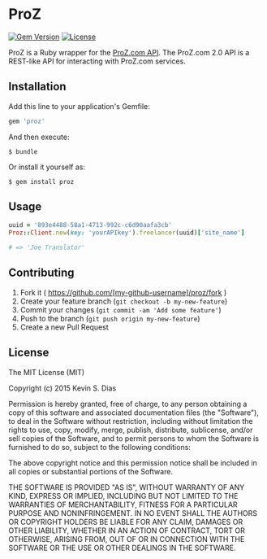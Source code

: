 # ProZ

[![Gem Version](https://badge.fury.io/rb/proz.svg)](http://badge.fury.io/rb/proz) [![License](https://img.shields.io/badge/license-MIT-brightgreen.svg?style=flat)](https://github.com/diasks2/proz/blob/master/LICENSE.txt)

ProZ is a Ruby wrapper for the [ProZ.com API](http://www.proz.com/api-docs). The ProZ.com 2.0 API is a REST-like API for interacting with ProZ.com services.

## Installation

Add this line to your application's Gemfile:

```ruby
gem 'proz'
```

And then execute:

    $ bundle

Or install it yourself as:

    $ gem install proz

## Usage

```ruby
uuid = '893e4488-58a1-4713-992c-c6d90aafa3cb'
Proz::Client.new(key: 'yourAPIkey').freelancer(uuid)['site_name']

# => 'Joe Translator'
```

## Contributing

1. Fork it ( https://github.com/[my-github-username]/proz/fork )
2. Create your feature branch (`git checkout -b my-new-feature`)
3. Commit your changes (`git commit -am 'Add some feature'`)
4. Push to the branch (`git push origin my-new-feature`)
5. Create a new Pull Request

## License

The MIT License (MIT)

Copyright (c) 2015 Kevin S. Dias

Permission is hereby granted, free of charge, to any person obtaining a copy
of this software and associated documentation files (the "Software"), to deal
in the Software without restriction, including without limitation the rights
to use, copy, modify, merge, publish, distribute, sublicense, and/or sell
copies of the Software, and to permit persons to whom the Software is
furnished to do so, subject to the following conditions:

The above copyright notice and this permission notice shall be included in
all copies or substantial portions of the Software.

THE SOFTWARE IS PROVIDED "AS IS", WITHOUT WARRANTY OF ANY KIND, EXPRESS OR
IMPLIED, INCLUDING BUT NOT LIMITED TO THE WARRANTIES OF MERCHANTABILITY,
FITNESS FOR A PARTICULAR PURPOSE AND NONINFRINGEMENT. IN NO EVENT SHALL THE
AUTHORS OR COPYRIGHT HOLDERS BE LIABLE FOR ANY CLAIM, DAMAGES OR OTHER
LIABILITY, WHETHER IN AN ACTION OF CONTRACT, TORT OR OTHERWISE, ARISING FROM,
OUT OF OR IN CONNECTION WITH THE SOFTWARE OR THE USE OR OTHER DEALINGS IN
THE SOFTWARE.
